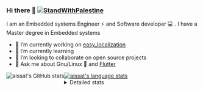 <!--[![Stand With Palestine](https://raw.githubusercontent.com/TheBSD/StandWithPalestine/main/banner-no-action.svg)](https://thebsd.github.io/StandWithPalestine)-->
### Hi there 👋   [![StandWithPalestine](https://raw.githubusercontent.com/TheBSD/StandWithPalestine/main/badges/StandWithPalestine.svg)](https://github.com/TheBSD/StandWithPalestine/blob/main/docs/README.md)

I am an Embedded systems Engineer ⚡️ and Software developer 💻 . I have a Master degree in Embedded systems
- 🔭 I’m currently working on [easy_localization](https://pub.dev/packages/easy_localization)
- 🌱 I’m currently learning 
- 👯 I’m looking to collaborate on open source projects
- 💬 Ask me about  Gnu/Linux 🐧 and [Flutter](https://flutter.dev) 

<a href="https://profile-summary-for-github.com/user/aissat">
  <img align="left" height="170px" src="https://github-readme-stats.vercel.app/api?username=aissat&show_icons=true&line_height=27&count_private=true&include_all_commits=true" alt="aissat's GitHub stats"/>
  <img src="https://github-readme-stats.vercel.app/api/top-langs/?username=aissat&hide_langs_below=5&layout=compact" alt="aissat's language stats"/>
</a>

<details>
<summary>Detailed stats</summary>
 

### 🧐 Waka Stats

<!--START_SECTION:waka-->
![Code Time](http://img.shields.io/badge/Code%20Time-6%2C644%20hrs%2048%20mins-blue)

![Profile Views](http://img.shields.io/badge/Profile%20Views-1-blue)

![Lines of code](https://img.shields.io/badge/From%20Hello%20World%20I%27ve%20Written-2.2%20million%20lines%20of%20code-blue)

**🐱 My GitHub Data** 

> 📦 123.2 kB Used in GitHub's Storage 
 > 
> 🏆 13 Contributions in the Year 2025
 > 
> 💼 Opted to Hire
 > 
> 📜 172 Public Repositories 
 > 
> 🔑 32 Private Repositories 
 > 
**I'm a Night 🦉** 

```text
🌞 Morning                596 commits         ██░░░░░░░░░░░░░░░░░░░░░░░   07.56 % 
🌆 Daytime                1372 commits        ████░░░░░░░░░░░░░░░░░░░░░   17.41 % 
🌃 Evening                3295 commits        ██████████░░░░░░░░░░░░░░░   41.80 % 
🌙 Night                  2619 commits        ████████░░░░░░░░░░░░░░░░░   33.23 % 
```
📅 **I'm Most Productive on Thursday** 

```text
Monday                   725 commits         ██░░░░░░░░░░░░░░░░░░░░░░░   09.20 % 
Tuesday                  1225 commits        ████░░░░░░░░░░░░░░░░░░░░░   15.54 % 
Wednesday                989 commits         ███░░░░░░░░░░░░░░░░░░░░░░   12.55 % 
Thursday                 1586 commits        █████░░░░░░░░░░░░░░░░░░░░   20.12 % 
Friday                   1323 commits        ████░░░░░░░░░░░░░░░░░░░░░   16.79 % 
Saturday                 1300 commits        ████░░░░░░░░░░░░░░░░░░░░░   16.49 % 
Sunday                   734 commits         ██░░░░░░░░░░░░░░░░░░░░░░░   09.31 % 
```


📊 **This Week I Spent My Time On** 

```text
🕑︎ Time Zone: Africa/Algiers

💬 Programming Languages: 
Dart                     8 hrs 23 mins       ███████░░░░░░░░░░░░░░░░░░   26.31 % 
YAML                     8 hrs 17 mins       ███████░░░░░░░░░░░░░░░░░░   26.01 % 
Python                   7 hrs 46 mins       ██████░░░░░░░░░░░░░░░░░░░   24.42 % 
XML                      2 hrs 40 mins       ██░░░░░░░░░░░░░░░░░░░░░░░   08.40 % 
Other                    2 hrs 36 mins       ██░░░░░░░░░░░░░░░░░░░░░░░   08.21 % 

🔥 Editors: 
VS Code                  31 hrs 52 mins      █████████████████████████   100.00 % 

💻 Operating System: 
Linux                    31 hrs 52 mins      █████████████████████████   100.00 % 
```

**I Mostly Code in Dart** 

```text
Dart                     34 repos            ████████░░░░░░░░░░░░░░░░░   32.38 % 
C++                      11 repos            ███░░░░░░░░░░░░░░░░░░░░░░   10.48 % 
TypeScript               11 repos            ███░░░░░░░░░░░░░░░░░░░░░░   10.48 % 
Dockerfile               4 repos             █░░░░░░░░░░░░░░░░░░░░░░░░   03.81 % 
Rust                     3 repos             █░░░░░░░░░░░░░░░░░░░░░░░░   02.86 % 
```



**Timeline**

![Lines of Code chart](https://raw.githubusercontent.com/aissat/aissat/master/assets/bar_graph.png)


 Last Updated on 02/03/2025 01:19:59 UTC
<!--END_SECTION:waka-->

</details>
